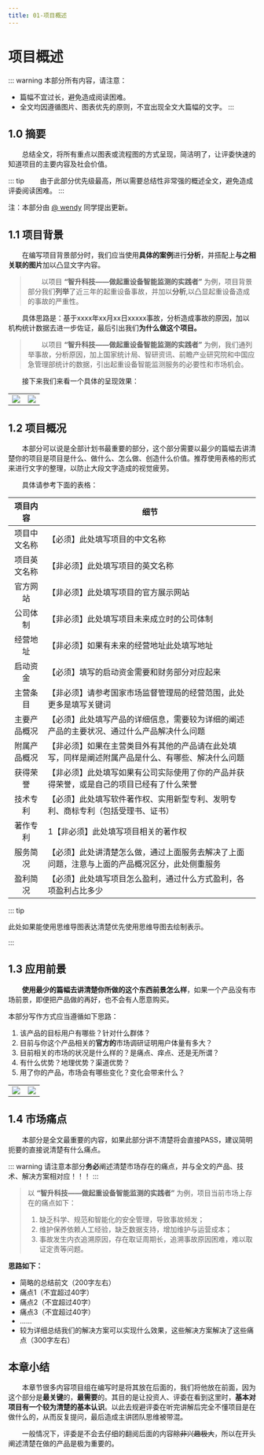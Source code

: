 ```yaml
---
title: 01-项目概述
---
```

# 项目概述

::: warning
本部分所有内容，请注意：
- 篇幅不宜过长，避免造成阅读困难。
- 全文均因遵循图片、图表优先的原则，不宜出现全文大篇幅的文字。
:::

## 1.0 摘要

&emsp;&emsp;总结全文，将所有重点以图表或流程图的方式呈现，简洁明了，让评委快速的知道项目的主要内容及社会价值。

::: tip
&emsp;&emsp;由于此部分优先级最高，所以需要总结性非常强的概述全文，避免造成评委阅读困难。
:::

注：本部分由 [@ wendy](#) 同学提出更新。

## 1.1 项目背景

&emsp;&emsp;在编写项目背景部分时，我们应当使用**具体的案例**进行**分析**，并搭配上**与之相关联的图片**加以凸显文字内容。

> &emsp;&emsp;以项目 **“智升科技——做起重设备智能监测的实践者”** 为例，项目背景部分我们**列举**了近三年的起重设备事故，并加以**分析**,以凸显起重设备造成的事故的严重性。

&emsp;&emsp;具体思路是：基于xxxx年xx月xx日xxxxx事故，分析造成事故的原因，加以机构统计数据去进一步佐证，最后引出我们**为什么做这个项目。**

> &emsp;&emsp;以项目 **“智升科技——做起重设备智能监测的实践者”** 为例，我们通列举事故，分析原因，加上国家统计局、智研资讯、前瞻产业研究院和中国应急管理部统计的数据，引出起重设备智能监测服务的必要性和市场机会。

&emsp;&emsp;接下来我们来看一个具体的呈现效果：


<table>
    <tr>
        <td>
            <img src="https://typora-img-1301299232.cos.ap-shanghai.myqcloud.com/innovation/202405121603000.png" style="max-width: 100%; height: auto;">
        </td>
        <td>
            <img src="https://typora-img-1301299232.cos.ap-shanghai.myqcloud.com/innovation/202405121606218.png" style="max-width: 100%; height: auto;">
        </td>
    </tr>
</table>

## 1.2 项目概况

&emsp;&emsp;本部分可以说是全部计划书最重要的部分，这个部分需要以最少的篇幅去讲清楚你的项目是项目是什么、做什么、怎么做、创造什么价值。推荐使用表格的形式来进行文字的整理，以防止大段文字造成的视觉疲劳。

&emsp;&emsp;具体请参考下面的表格：

|   项目内容   | 细节                                                         |
| :----------: | ------------------------------------------------------------ |
| 项目中文名称 | 【必须】此处填写项目的中文名称                               |
| 项目英文名称 | 【非必须】此处填写项目的英文名称                             |
|   官方网站   | 【非必须】此处填写项目的官方展示网站                         |
|   公司体制   | 【非必须】此处填写项目未来成立时的公司体制                   |
|   经营地址   | 【非必须】如果有未来的经营地址此处填写地址                   |
|   启动资金   | 【必须】填写的启动资金需要和财务部分对应起来                 |
|   主营条目   | 【非必须】请参考国家市场监督管理局的经营范围，此处更多是填写关键词 |
| 主要产品概况 | 【必须】此处填写产品的详细信息，需要较为详细的阐述产品的主要状况、通过什么产品解决什么问题 |
| 附属产品概况 | 【非必须】如果在主营类目外有其他的产品请在此处填写，同样是阐述附属产品是什么、有哪些、解决什么问题 |
|   获得荣誉   | 【非必须】此处填写如果有公司实际使用了你的产品并获得荣誉，或是自己的项目已经有了什么荣誉 |
|   技术专利   | 【必须】此处填写软件著作权、实用新型专利、发明专利、商标专利（包括受理书、证书） |
|   著作专利   | 1【非必须】此处填写项目相关的著作权                          |
|   服务简况   | 【必须】此处讲清楚怎么做，通过上面服务去解决了上面问题，注意与上面的产品概况区分，此处侧重服务 |
|   盈利简况   | 【必须】此处填写项目怎么盈利，通过什么方式盈利，各项盈利占比多少 |

::: tip

此处如果能使用思维导图表达清楚优先使用思维导图去绘制表示。

:::


## 1.3 应用前景

&emsp;&emsp;**使用最少的篇幅去讲清楚你所做的这个东西前景怎么样**，如果一个产品没有市场前景，即便把产品做的再好，也不会有人愿意购买。

本部分写作方式应当遵循如下思路：

1. 该产品的目标用户有哪些？针对什么群体？
2. 目前与你这个产品相关的**官方的**市场调研证明用户体量有多大？
3. 目前相关的市场的状况是什么样的？是痛点、痒点、还是无所谓？
4. 有什么优势？地理优势？渠道优势？
5. 用了你的产品，市场会有哪些变化？变化会带来什么？

<table>
    <tr>
        <td>
            <img src="https://typora-img-1301299232.cos.ap-shanghai.myqcloud.com/innovation/202405122224027.png" style="max-width: 100%; height: auto;">
        </td>
        <td>
            <img src="https://typora-img-1301299232.cos.ap-shanghai.myqcloud.com/innovation/202405122225900.png" style="max-width: 100%; height: auto;">
        </td>
    </tr>
</table>


## 1.4 市场痛点

&emsp;&emsp;本部分是全文最重要的内容，如果此部分讲不清楚将会直接PASS，建议简明扼要的直接说清楚有什么痛点。

::: warning
请注意本部分**务必**阐述清楚市场存在的痛点，并与全文的产品、技术、解决方案相对应！！！
:::

> 以 **“智升科技——做起重设备智能监测的实践者”** 为例，项目当前市场上存在的痛点如下：
> 1. 缺乏科学、规范和智能化的安全管理，导致事故频发；
> 2. 维护保养依赖人工经验，缺乏数据支持，增加维护与运营成本；
> 3. 事故发生内衣追溯原因，存在取证周期长，追溯事故原因困难，难以取证定责等问题。

**思路如下：**

- 简略的总结前文（200字左右）
- 痛点1（不宜超过40字）
- 痛点2（不宜超过40字）
- 痛点3（不宜超过40字）
- ......
- 较为详细总结我们的解决方案可以实现什么效果，这些解决方案解决了这些痛点（300字左右）


## 本章小结

&emsp;&emsp;本章节很多内容项目组在编写时是将其放在后面的，我们将他放在前面，因为这个部分是**最关键**的，**最需要**的。其目的是让投资人、评委在看到这里时，**基本对项目有一个较为清楚的基本认识**。以此去规避评委在听完讲解后完全不懂项目是在做什么的，从而反复提问，最后造成主讲团队思维被带混。

&emsp;&emsp;一般情况下，评委是不会去仔细的翻阅后面的内容~~除非兴趣极大~~，所以在开头阐述清楚在做的产品是极为重要的。